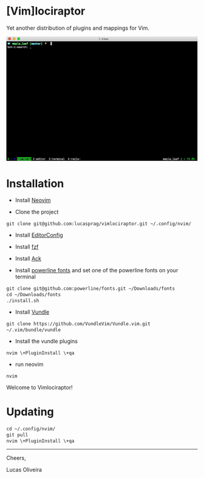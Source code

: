 [Vim]lociraptor
===============

Yet another distribution of plugins and mappings for Vim.

![tmux + vim](github/tmux-vim.gif)

# Installation

 - Install [Neovim](https://github.com/neovim/neovim)

 - Clone the project
```
git clone git@github.com:lucasprag/vimlociraptor.git ~/.config/nvim/
```

- Install [EditorConfig](http://editorconfig.org/)

- Install [fzf](https://github.com/junegunn/fzf#installation)

- Install [Ack](http://beyondgrep.com/install/)

- Install [powerline fonts](https://github.com/powerline/fonts#font-families) and set one of the powerline fonts on your terminal
```
git clone git@github.com:powerline/fonts.git ~/Downloads/fonts
cd ~/Downloads/fonts
./install.sh
```

- Install [Vundle](https://github.com/VundleVim/Vundle.vim)
```
git clone https://github.com/VundleVim/Vundle.vim.git ~/.vim/bundle/vundle
```

 - Install the vundle plugins
```
nvim \+PluginInstall \+qa
```

- run neovim
```
nvim
```

Welcome to Vimlociraptor!

# Updating

```
cd ~/.config/nvim/
git pull
nvim \+PluginInstall \+qa
```

---
Cheers,

Lucas Oliveira
